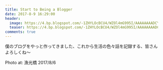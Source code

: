 ```yaml
---
title: Start to Being a Blogger
date: 2017-8-9 16:29:00
header:
  image: https://4.bp.blogspot.com/-1ZHYLOcBCU4/WZOl4mG995I/AAAAAAAADCY/5ZimRJuujp4g9LUk7S0LXNKLkWpRvnnnwCKgBGAs/s1600/DSC_0287.JPG
  teaser: https://4.bp.blogspot.com/-1ZHYLOcBCU4/WZOl4mG995I/AAAAAAAADCY/5ZimRJuujp4g9LUk7S0LXNKLkWpRvnnnwCKgBGAs/s1600/DSC_0287.JPG
comments: true
---
```


僕のブログをやっと作ってきました、これから生活の色々話を記録する、皆さんよろしくね～

Photo at: 漁光橋 2017/8/6

